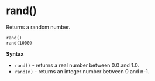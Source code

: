 # rand()

Returns a random number.

    rand()
    rand(1000)

**Syntax**

* `rand()` - returns a real number between 0.0 and 1.0.
* `rand(n)` - returns an integer number between 0 and n-1.
